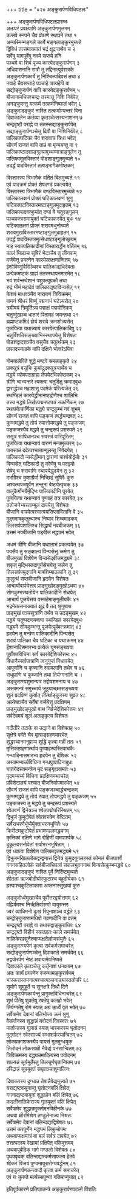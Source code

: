 +++
title = "०२० अङ्कुरार्पणविधिपटलः"

+++
अङ्कुरार्पणविधिपटलप्रारम्भः  
अतःपरं प्रवक्ष्यामि अङ्कुरार्पणमुत्तमम्  
उत्सवे स्नपने चैव प्रोक्षणे स्थापने तथा १  
अन्यस्मिन्मङ्गले कार्ये मङ्गलाङ्कुरमुच्यते  
द्विविधं तत्समाख्यातं भद्रं क्षुद्रन्तथैव च २  
सर्वेषु यागपूर्वेषु नवमे सप्तमे हनि  
पञ्चमे वा शिवं पूज्य कारयेदङ्कुरार्पणम् ३  
अधिवासनानि रात्रौ तु तद्दिनात्पूर्वरात्रके  
अङ्कुरार्पणकार्ये तु निश्चित्यदिवसं तथा ४  
नवाहे चैवसप्ताहे पञ्चाहे त्रत्र्यहेपि वा  
सद्योङ्कुरार्पणं वापि कारयेदङ्कुरार्पणम् ५  
बीजानामधिपश्चन्द्रः तस्मात्तु निशि निर्वपेत्  
अनङ्कुरन्तु यत्कर्म तत्कर्मनिष्फलं भवेत् ६  
अङ्कुरादङ्कुरं नास्ति तत्कर्माण्यन्तरं विना  
दिवाकालेन कर्तव्या कृतञ्चेत्सस्यनाशनम् ७  
चन्द्रदृष्टौ पराह्ने वा ततस्सद्याङ्कुरार्पपेत्  
सद्याङ्कुरार्पणञ्चेत्तु दिवौ वा निशिनिर्वपेत् ८  
पालिकाघटिका चैव शरावाच त्रिधा भवेत्  
सौवर्णं राजतं वापि ताम्रं वा मृण्मयन्तु वा ९  
पालिकाष्टादशाङ्गुल्यामुच्चम्मात्राङ्गुलेन तु  
पालिकामूलविस्तारं षोडशाङ्गुलमुच्यते १०  
तदर्द्धं पादविस्तारं तत्षड्भागैकमोष्ठकम्

विस्तारस्य त्रिभागैकं वर्तितं बिलमुच्यते ११  
एवं पादक्रमं प्रोक्तं शेषदण्डं प्रकल्पयेत्  
विस्तारस्य त्रिभागैकं दण्डविस्तारमुच्यते १२  
पालिकालक्षणं प्रोक्तं घटिकालक्षणं श्रुणु  
घटिकाघटविस्तारमष्टाङ्गुलमुदाहृतम् १३  
पालिकापादवत्कुर्यात् दण्डं वै चतुरङ्गुलम्  
पञ्चवक्त्रसमायुक्तं घटिकाकरयेत् बुधः १४  
घटिकालक्षणं प्रोक्तं शरावमधुनोच्यते  
शरावमुखविस्तारमष्टाङ्गुलमुदाहृतम् १५  
तदर्द्धं पादविस्तारमुत्सेधाष्टाङ्गुलोच्छ्रयम्  
नाहं स्यात्पलिकादीनां विस्तारार्द्धेन वर्तितम् १६  
कालं भिन्नञ्च सुषिरं भेदञ्चैव तु लीनकम्  
वर्जयेत्तु प्रयत्नेन कारयेल्लक्षणान्वितम् १७  
ईशोविष्णुर्विरिञ्चिश्च पालिकाद्यधिदेवताः  
प्रत्येकमष्टकं ग्राह्यं ततस्स्थापनमारभेत् १८  
भवं शर्वन्तथेशानं पशुपत्युग्रकौ तथा  
रुद्रं भीमं महादेवं पालिकाद्यष्टविन्यसेत् १९  
केशवं माधवञ्चैव नारायणं त्रिविक्रमम्  
वामनं श्रीधरं विष्णुं पद्मनाभं घटेन्न्यसेत् २०  
त्रयीमयं त्रिमूर्तिञ्च पद्माक्षं पद्मयोनिकम्  
चतुर्म्मुखञ्च धातारं पितामहं जयन्तथा २१  
ब्रह्माष्टकमिदं ज्ञेयं शरावे क्रमशोन्न्यसेत्  
पूजयित्वा यथान्न्यायं कारयेत्पालिकादिषु २२  
चतुर्विंशतिसङ्ख्याभिस्स्थापयेत्तु विशेषतः  
षोडशद्वादशञ्चैव वसुचैव चतुर्त्थकम् २३  
प्रासादस्याग्रके वापि दक्षिणे चोत्तरेऽपिवा

गोमयालेपिते शुद्धे मण्टपे समलङ्कृते २४  
प्राक्सूत्रं वसुभिः कुर्यादुदक्सूत्रन्तथैव च  
मद्ध्ये व्योमपदाग्राह्य लेपयेदभिकोष्ठकम् २५  
त्रीणि चाभ्यन्तरे त्यक्त्वा चतुर्दिक्षु क्रमाद्बुधः  
द्वारार्द्धञ्च महाशासु पदमेकं परित्यजेत् २६  
स्थण्डिलं कारयेद्धीमानष्टद्रोणैश्च शालिभिः  
तस्य मद्ध्ये लिखेत्पद्ममष्टपत्रं सकर्णिकम् २७  
स्थापयेत्कर्णिका मद्ध्ये चन्द्रकुम्भं नवं शुभम्  
सौवर्णं राजतं वापि पङ्कजं त्वर्द्धचन्द्रवत् २८  
कुम्भमद्ध्ये तु तोयं स्यात्तोयमद्ध्ये तु पङ्कजम्  
पङ्कजस्यैव मद्ध्ये तु चन्द्ररूपं प्रशस्यते २९  
ससूत्रं सापिधानञ्च सवस्त्रं वारिपूरितम्  
पूजयित्वा यथान्यायं वारुणं मन्त्रमुच्चरन् ३०  
पायसान्नं ददेत्पश्चात्ताम्बूलन्तु निवेदयेत् ।  
पालिकादौ न्यसेद्धीमान् द्वाराणां पार्श्वयोर्द्वयोः ३१  
विन्यसेत् घटिकादौ तु कोणेषु च पदद्वयोः  
शेषेषु च शरावाणि स्थापयेद्धृदयेन तु ३२  
दर्भाग्रैश्च कुशाग्रैर्वा निच्छिद्रं सुषिरैः कुरु  
अश्वत्थपत्रपूर्वेण तन्तुना वेष्टयेत्पृथक् ३३  
वालुकैर्गोमयैर्मृद्भिः पालिकादीनि पूरयेत्  
पूजयित्वा यथान्यायं पुण्याहं तत्र कारयेत् ३४  
ततोजनेभ्यस्ताम्बूलं दापयेत्तु विशेषतः  
बीजानि वापयेत्पश्चात्पयसिप्लावितानि वै ३५  
मुद्गमाषकुलुत्थाश्च निष्पावं शिम्बमाढकम्  
तिलसर्षपशालिश्च सिद्धार्थं नवबीजकम् ३६  
उत्तमं नवबीजानि षड्बीजं मद्ध्यमं भवेत्

अधमं त्रीणि बीजानि यथालाभं प्रकल्पयेत् ३७  
पयसैव तु सङ्क्षाल्य विन्यसेत्तु क्रमेण तु  
बीजमुख्यं विशेषेण विन्यसेद्बीजमद्ध्यमे ३८  
शकृत् मृद्भिस्तदापूर्यसेचयेत्तु जलेन तु  
तिलसर्षपमुद्गानि माषशिम्बाढकानि तु ३९  
कुलुत्थं सप्तबीजानि हृदयेन विशेषतः  
आचार्योवार्पयेत्तत्र प्राङ्मुखोदङ्मुखोऽथवा ४०  
सोमकुम्भस्थतोयेन पालिकादीनि सेचयेत्  
आचार्यं पूजयेत्तत्र वस्त्रहेमाङ्गुलीयकैः ४१  
भद्रमेतत्समाख्यातं क्षुद्रं वै तत् श्रुणुष्वथ  
प्राङ्मुखं पञ्चसूत्राणि तथैव च उदङ्मुखम् ४२  
मद्ध्ये चतुष्पदन्त्यक्त्वा स्थण्डिलं कारयेद्बुधः  
मद्ध्यमे सोमकुम्भन्तु पूजयेत्पूर्ववत्क्रमात् ४३  
हृदयेन तु मन्त्रेण पालिकादीनि विन्यसेत्  
शरावं पालिका चैव घटिका च यथाक्रमम् ४४  
ईशानादिसमारभ्य प्रत्येकं युगसङ्ख्यया  
पूर्वोक्तविधिना सर्वं कारयेद्देशिकोत्तमः ४५  
विधानैस्सर्वपात्राणि त्वनुगुप्तं निधापयेत्  
आपूर्णानि च कृष्णानि श्यामलानि तथैव च ४६  
सधूम्राणि च कुब्जानि तथा तिर्यग्गनानि च ।  
अङ्कुराण्यशुभान्यत्र तद्दोषशमनाय च ४७  
अस्त्रमन्त्रं समुच्चार्य जुहुयाच्छतसङ्ख्यया  
शूलं प्रदक्षिणं कुर्यात् तीर्त्थाङ्कुरस्य सुव्रत ४८  
अन्न्येषाञ्चैव सर्वेषां वर्जयेत्तु प्रदक्षिणम्  
प्राङ्मुखोदङ्मुखो वाथ निर्व्रजेद्देशिकोत्तमः ४९  
सर्वदेवमयं शूलं अलङ्कृत्य विशेषतः

नदीतीरे तटाके वा उद्याने वा विशेषतह् ५०  
सुक्षेत्रे पर्वते चैव मृत्सङ्ग्रहणमारभेत्  
शुद्धस्थानमनुप्राप्य शुद्धिं कृत्वा महीं ततः ५१  
मृत्तिकाग्रहणार्त्थाय पुण्याहस्वस्तिवाचकैः  
गन्धादिनासमारभ्य हृदयेन तु देशिकः ५२  
अस्त्रमभ्यर्च्यविधिना गन्धपुष्पादिनाबुधः  
घातयेदस्त्रमन्त्रेण मृदं सङ्गृह्यवामतः ५३  
मृदमभ्यर्च्य विधिना प्रदक्षिणमथाचरेत्  
प्रविशेदालयं पश्चात् बीजनिर्वापमारभेत् ५४  
सौवर्णं राजतं वापि पङ्कजञ्चार्द्धचन्द्रकम्  
कुम्भमद्ध्ये तु तोयं स्यात् तोयमद्ध्ये तु पङ्कजम् ५५  
पङ्कजस्य तु मद्ध्ये तु चन्द्ररूपं प्रशस्यते  
श्वेतवर्णं द्विनेत्रञ्च श्वेतपद्मोपरिस्थितम् ५६  
द्विभुजं कुमुदोपेतं श्वेतवस्त्रेण वेष्टितम्  
सर्वैराभरणैर्भूष्यैर्मुक्ताभरणभूषितैः ५७  
किरीटमकुटोपेतं प्रभामण्डलमद्ध्यगम्  
कृत्तिकां दक्षिणे भागे रोहिणीं वामपार्श्वके ५८  
दुकूलवसनोपेतां सर्वाभरनभूषिताम् ।  
एवं ध्यात्वा विशेषेण पालिकावृतमद्ध्यमे ५९  
द्विभुजमखिललोकद्वन्द्वनासं द्विनेत्रं कुमुदयुगलहस्तं कोमलं बीजपार्श्वे  
गगनसहितलोकं सर्वबीजाधिपत्यं सकलभुवननाथं विन्यसेत्कुम्भमद्ध्ये ६०  
अङ्कुरादङ्कुरं नास्ति पूर्वे निर्दिष्टमुच्यते  
शीतला ऋजवोदीर्घास्फुटाश्च बहुदीर्घकाः ६१  
ह्रस्वाश्चकुटिलाकारा अप्लनास्सुखयां कुरु

अङ्कुरोर्ध्वमुखञ्चैव पूर्वोत्तरद्वयोत्तमम् ६२  
वह्निर्यमश्च निर्ऋतिर्वारुणो वायुरुत्तरः  
ज्वरं व्याधिमनो दुःखं रिपुनाशञ्च वर्द्धते ६३  
चन्द्रोङ्कुराणामधिपो नव्रणादीनि वा व्रतम्  
चन्द्रदृष्टौ पराह्ने वा तथासद्वाङ्कुराधिपः ६४  
चन्द्रदृष्टौ विहीनं स्यात्प्रातः काले समर्चयेत्  
नालिकेरप्रसूनैश्चाप्यक्षतैर्लाजसंयुतैः ६५  
अङ्कुराण्यर्पणं कृत्वा सर्वकर्मसमाचरेत्  
सद्योङ्कुरार्पणञ्चेत्तु दिवाकाले समर्चयेत् ६६  
तद्वयोरर्पणं नेष्टं क्षपायामेवमिष्यते  
दिवाकाले कृतञ्चेत्तु कर्तृनाशं धनक्षयम् ६७  
अतः कार्यं प्रयत्नेन रजन्यामङ्कुरार्पणम्  
भास्करास्तमनात्पश्चात्पञ्चनाड्यास्ततोपरि ६८  
सुयोगे सुमुहूर्ते च सुनक्षत्रे तिथौ दिने  
अङ्कुरार्पणकार्यन्तु प्रागुक्तविधिनाचरेत् ६९  
शुभं पीतेषु शुक्लेषु रक्तेषु कलहो भवेत्  
तिर्यग्गतेषु रोगं स्यात् अग्र ऊर्ध्वे वृतं भवेत् ७०  
सर्वेषामेव देवानां बलिभोज्य क्रमं श्रुणु  
वैकर्त्तनस्य शुद्धान्नं यवोदनं विवस्वतः ७१  
मार्ताण्डस्य गुलान्नं स्यात् भास्करस्य घृतोदनम्  
मुद्गोदनं रवेस्साज्यं रम्भाशर्करयान्वितम् ७२  
लोकप्रकाशकस्यैव पायसं गुलदुग्धयुक्  
तिलोदनं लोकसाक्षी नैवेद्यं पनसान्वितम् ७३  
त्रिविक्रमस्य दद्ध्यन्नमादित्यस्य पयोदनम्  
शाल्यन्नं सूर्यमूर्तेस्तु तिलचूर्णघृतान्वितम् ७४  
हरिद्रान्नं सूपयुक्तं सघृतञ्चाशुमालिनः

दिवाकरस्य दुग्धान्न तेषान्नैवेद्यमुच्यते ७५  
यराद्यष्टवसूनान्तु घृतोदनबलिं क्षिपेत्  
गगनाद्यष्टवायूनां शुद्धान्नेन बलिं क्षिपेत् ७६  
कदलीनालिकेराज्य गुलयुक्तं बलिं क्षिपेत्  
सर्वेषामेव शुद्धान्नमुक्तोदनविहीनके ७७  
अथवा क्षीरमिश्रेण तण्डुलेनाज्य मिश्रतः  
सर्वेषामेव देवानां बलिन्दद्याद्विशेषतः ७८  
उत्तमं करपूर्णेन मद्ध्यमं लिकुचोपमः  
अथवाप्यक्षमात्रं वा बलं सर्वत्र दापयेत् ७९  
तत्तत्पदस्य रेखायां प्रक्षिपेत् बलिमुत्तमम्  
अथवापूर्वदिक् भागे मण्डलो विशेषतः ८०  
पृथक्पृथक् बलिन्दद्यात्कर्मसाफल्य हेतवे  
श्रीकरं विजयं पुण्यमायुरारोग्यवर्द्धनम् ८१  
अङ्कुरार्पणकन्त्वादौ कृत्वा कर्म समाचरेत्  
एवं यः कुरुते मर्त्यस्सपुण्यां गतिमाप्नुयात् ८२

इतिपूर्वकारणे प्रतिष्ठातन्त्रे अङ्कुरार्पणपटलो विंशतिः


